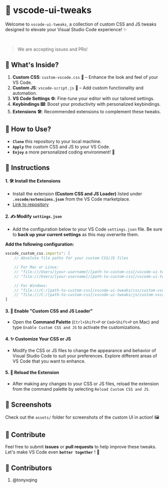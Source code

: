 # 🎨 vscode-ui-tweaks 

Welcome to `vscode-ui-tweaks`, a collection of custom CSS and JS tweaks designed to elevate your Visual Studio Code experience! ✨

<br>

> We are accepting issues and PRs! 

## 📂 What's Inside? 
1. **Custom CSS**: `custom-vscode.css` 🎨 – Enhance the look and feel of your VS Code.
2. **Custom JS**: `vscode-script.js` 🧩 – Add custom functionality and automation.
3. **VS Code Settings ⚙️**: Fine-tune your editor with our tailored settings. 
4. **Keybindings ⌨️**: Boost your productivity with personalized keybindings. 
5. **Extensions 🛠️**: Recommended extensions to complement these tweaks. 

## 🚀 How to Use? 
- **`Clone`** this repository to your local machine.
- **`Apply`** the custom CSS and JS to your VS Code.
- **`Enjoy`** a more personalized coding environment! 🎉

## 🚧 Instructions 

#### 1. 🛠️ Install the Extensions 
- Install the extension **(Custom CSS and JS Loader)** listed under **`.vscode/extensions.json`** from the VS Code marketplace.
- <a href="https://github.com/be5invis/vscode-custom-css">Link to repository</a>
#### 2. ✍️ Modify `settings.json` 
- Add the configuration below to your VS Code `settings.json` file. Be sure to **back up your current settings** as this may overwrite them.

**Add the following configuration:**

```javascript
vscode_custom_css.imports": [
    // Absolute file paths for your custom CSS/JS files

    // For Mac or Linux:
    // "file:///Users/[your-username]/[path-to-custom-css]/vscode-ui-tweaks/css/custom-vscode.css",
    // "file:///Users/[your-username]/[path-to-custom-css]/vscode-ui-tweaks/js/custom-vscode.js",

    // For Windows:
    // "file:///C:/[path-to-custom-css]/vscode-ui-tweaks/css/custom-vscode.css",
    // "file:///C:/[path-to-custom-css]/vscode-ui-tweaks/js/custom-vscode.js"
]
```

#### 3. 🎨 Enable "Custom CSS and JS Loader" 
- Open the **Command Palette** (`Ctrl+Shift+P` or `Cmd+Shift+P` on Mac) and type `Enable Custom CSS and JS` to activate the customizations.

#### 4. ✨ Customize Your CSS or JS 
- Modify the CSS or JS files to change the appearance and behavior of Visual Studio Code to suit your preferences. Explore different areas of VS Code that you want to enhance.

#### 5. 🔄 Reload the Extension 
- After making any changes to your CSS or JS files, reload the extension from the command palette by selecting `Reload Custom CSS and JS`.

## 📸 Screenshots 
Check out the `assets/` folder for screenshots of the custom UI in action! 🖼️

## 🤝 Contribute 
Feel free to submit **issues** or **pull requests** to help improve these tweaks. Let's make VS Code even **`better together`** ! 🚀

## 👥 Contributors
1. @tonyxqing
